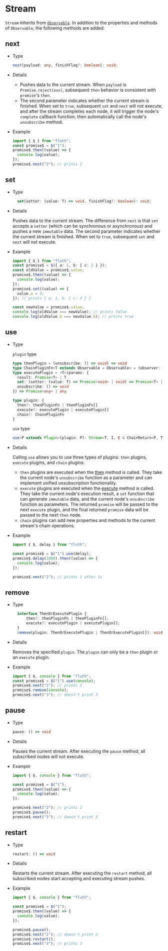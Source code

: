 <script setup>
import Stream from '../../components/stream.vue'
</script>

# Stream

`Stream` inherits from [`Observable`](/en/api/observable). In addition to the properties and methods of `Observable`, the following methods are added:

<Stream />

## next

- Type

  ```typescript
  next(payload: any, finishFlag?: boolean): void;
  ```

- Details

  - Pushes data to the current stream. When `payload` is `Promise.reject(xxx)`, subsequent `then` behavior is consistent with `promise`'s `then`.
  - The second parameter indicates whether the current stream is finished. When set to `true`, subsequent `set` and `next` will not execute, and after the stream completes each node, it will trigger the node's `complete` callback function, then automatically call the node's `unsubscribe` method.

- Example
  ```typescript
  import { $ } from "fluth";
  const promise$ = $("1");
  promise$.then((value) => {
    console.log(value);
  });
  promise$.next("2"); // prints 2
  ```

## set

- Type
  ```typescript
    set(setter: (value: T) => void, finishFlag?: boolean): void;
  ```
- Details

  Pushes data to the current stream. The difference from `next` is that `set` accepts a `setter` (which can be synchronous or asynchronous) and pushes a new `immutable` data. The second parameter indicates whether the current stream is finished. When set to `true`, subsequent `set` and `next` will not execute.

- Example

  ```typescript
  import { $ } from "fluth";
  const promise$ = $({ a: 1, b: { c: 2 } });
  const oldValue = promise$.value;
  promise$.then((value) => {
    console.log(value);
  });
  promise$.set((value) => {
    value.a = 2;
  }); // prints { a: 1, b: { c: 3 } }

  const newValue = promise$.value;
  console.log(oldValue === newValue); // prints false
  console.log(oldValue.b === newValue.b); // prints true
  ```

## use

- Type

  `plugin` type

  ```typescript
  type thenPlugin = (unsubscribe: () => void) => void
  type ChainPluginFn<T extends Observable = Observable> = (observer: T) => Record<string, any>
  type executePlugin = <T>(params: {
    result: Promise<T> | T
    set: (setter: (value: T) => Promise<void> | void) => Promise<T> | T
    unsubscribe: () => void
  }) => Promise<any> | any

  type plugin: {
    then?: thenPluginFn | thenPluginFn[]
    execute?: executePlugin | executePlugin[]
    chain?: ChainPluginFn
  }
  ```

  `use` type

  ```typescript
  use<P extends Plugin>(plugin: P): Stream<T, I, E & ChainReturn<P, T, E>> & E & ChainReturn<P, T, E>;
  ```

- Details

  Calling `use` allows you to use three types of plugins: `then` plugins, `execute` plugins, and `chain` plugins:

  - `then` plugins are executed when the [then](/en/api/observable#then) method is called. They take the current node's `unsubscribe` function as a parameter and can implement unified unsubscription functionality.
  - `execute` plugins are executed when the [execute](/en/api/observable#then) method is called. They take the current node's execution result, a `set` function that can generate `immutable` data, and the current node's `unsubscribe` function as parameters. The returned `promise` will be passed to the next `execute` plugin, and the final returned `promise` data will be passed to the next `then` node.
  - `chain` plugins can add new properties and methods to the current stream's chain operations.

- Example

  ```typescript
  import { $, delay } from "fluth";

  const promise$ = $("1").use(delay);
  promise$.delay(1000).then((value) => {
    console.log(value);
  });

  promise$.next("2"); // prints 2 after 1s
  ```

## remove

- Type

  ```typescript
    interface ThenOrExecutePlugin {
        then?: thenPluginFn | thenPluginFn[];
        execute?: executePlugin | executePlugin[];
    }
    remove(plugin: ThenOrExecutePlugin | ThenOrExecutePlugin[]): void;
  ```

- Details

  Removes the specified `plugin`. The `plugin` can only be a `then` plugin or an `execute` plugin.

- Example
  ```typescript
  import { $, console } from "fluth";
  const promise$ = $("1").use(console);
  promise$.next("2"); // prints 2
  promise$.remove(console);
  promise$.next("3"); // doesn't print 3
  ```

## pause

- Type

  ```typescript
  pause: () => void
  ```

- Details

  Pauses the current stream. After executing the `pause` method, all subscribed nodes will not execute.

- Example

  ```typescript
  import { $, console } from "fluth";

  const promise$ = $("1");
  promise$.then((value) => {
    console.log(value);
  });

  promise$.next("2"); // prints 2
  promise$.pause();
  promise$.next("3"); // doesn't print 3
  ```

## restart

- Type

  ```typescript
  restart: () => void
  ```

- Details

  Restarts the current stream. After executing the `restart` method, all subscribed nodes start accepting and executing stream pushes.

- Example

  ```typescript
  import { $, console } from "fluth";

  const promise$ = $("1");
  promise$.then((value) => {
    console.log(value);
  });

  promise$.pause();
  promise$.next("2"); // doesn't print 2
  promise$.restart();
  promise$.next("3"); // prints 3
  ```
